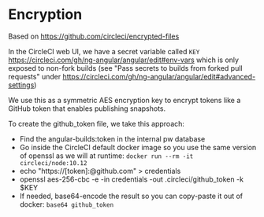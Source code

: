 # Encryption

Based on https://github.com/circleci/encrypted-files

In the CircleCI web UI, we have a secret variable called `KEY`
https://circleci.com/gh/ng-angular/angular/edit#env-vars
which is only exposed to non-fork builds
(see "Pass secrets to builds from forked pull requests" under
https://circleci.com/gh/ng-angular/angular/edit#advanced-settings)

We use this as a symmetric AES encryption key to encrypt tokens like
a GitHub token that enables publishing snapshots.

To create the github_token file, we take this approach:
- Find the angular-builds:token in the internal pw database
- Go inside the CircleCI default docker image so you use the same version of openssl as we will at runtime: `docker run --rm -it circleci/node:10.12`
- echo "https://[token]:@github.com" > credentials
- openssl aes-256-cbc -e -in credentials -out .circleci/github_token -k $KEY
- If needed, base64-encode the result so you can copy-paste it out of docker: `base64 github_token`
